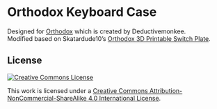 # Orthodox Keyboard Case

Designed for [Orthodox](https://monkeebs.ca/orthodox-rev-3-14.html) which is created by Deductivemonkee.  
Modified based on Skatardude10’s [Orthodox 3D Printable Switch Plate](https://odoxcases.blogspot.com/2017/11/orthodox-3d-printable-switch-plate.html).

## License

<a rel="license" href="http://creativecommons.org/licenses/by-nc-sa/4.0/"><img alt="Creative Commons License" style="border-width:0" src="https://i.creativecommons.org/l/by-nc-sa/4.0/88x31.png" /></a>

This work is licensed under a <a rel="license" href="http://creativecommons.org/licenses/by-nc-sa/4.0/">Creative Commons Attribution-NonCommercial-ShareAlike 4.0 International License</a>.
